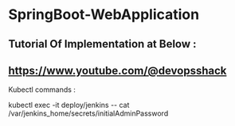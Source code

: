 # SpringBoot-WebApplication

## Tutorial Of Implementation at Below  :
## https://www.youtube.com/@devopsshack



Kubectl commands :

kubectl exec -it deploy/jenkins -- cat /var/jenkins_home/secrets/initialAdminPassword
